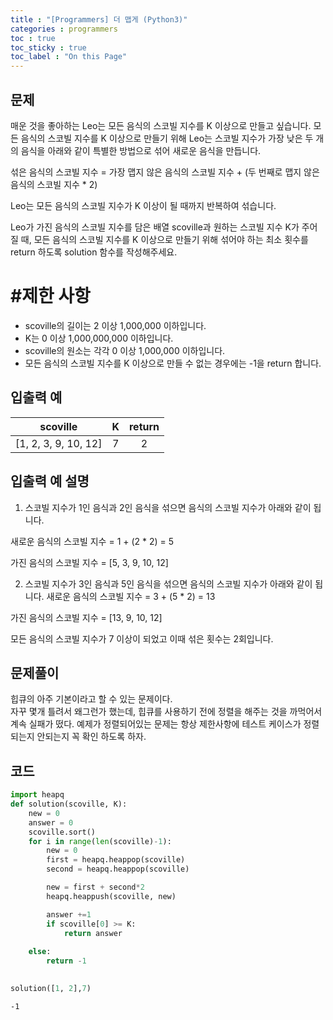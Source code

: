 ```yaml
---
title : "[Programmers] 더 맵게 (Python3)"
categories : programmers
toc : true
toc_sticky : true
toc_label : "On this Page"
---
```

## 문제 
매운 것을 좋아하는 Leo는 모든 음식의 스코빌 지수를 K 이상으로 만들고 싶습니다. 모든 음식의 스코빌 지수를 K 이상으로 만들기 위해 Leo는 스코빌 지수가 가장 낮은 두 개의 음식을 아래와 같이 특별한 방법으로 섞어 새로운 음식을 만듭니다.

섞은 음식의 스코빌 지수 = 가장 맵지 않은 음식의 스코빌 지수 + (두 번째로 맵지 않은 음식의 스코빌 지수 * 2)

Leo는 모든 음식의 스코빌 지수가 K 이상이 될 때까지 반복하여 섞습니다.

Leo가 가진 음식의 스코빌 지수를 담은 배열 scoville과 원하는 스코빌 지수 K가 주어질 때, 모든 음식의 스코빌 지수를 K 이상으로 만들기 위해 섞어야 하는 최소 횟수를 return 하도록 solution 함수를 작성해주세요.

# #제한 사항
* scoville의 길이는 2 이상 1,000,000 이하입니다.
* K는 0 이상 1,000,000,000 이하입니다.
* scoville의 원소는 각각 0 이상 1,000,000 이하입니다.
* 모든 음식의 스코빌 지수를 K 이상으로 만들 수 없는 경우에는 -1을 return 합니다.

## 입출력 예
|scoville|	K|	return|
|:---:|:---:|:---:|
|[1, 2, 3, 9, 10, 12]|	7|	2|

## 입출력 예 설명
1. 스코빌 지수가 1인 음식과 2인 음식을 섞으면 음식의 스코빌 지수가 아래와 같이 됩니다.

새로운 음식의 스코빌 지수 = 1 + (2 * 2) = 5

가진 음식의 스코빌 지수 = [5, 3, 9, 10, 12]

2. 스코빌 지수가 3인 음식과 5인 음식을 섞으면 음식의 스코빌 지수가 아래와 같이 됩니다.
새로운 음식의 스코빌 지수 = 3 + (5 * 2) = 13

가진 음식의 스코빌 지수 = [13, 9, 10, 12]

모든 음식의 스코빌 지수가 7 이상이 되었고 이때 섞은 횟수는 2회입니다.

## 문제풀이
힙큐의 아주 기본이라고 할 수 있는 문제이다.   
자꾸 몇개 틀려서 왜그런가 했는데, 힙큐를 사용하기 전에 정렬을 해주는 것을 까먹어서 계속 실패가 떴다. 예제가 정렬되어있는 문제는 항상 제한사항에 테스트 케이스가 정렬되는지 안되는지 꼭 확인 하도록 하자.

## 코드


```python
import heapq
def solution(scoville, K):
    new = 0
    answer = 0
    scoville.sort()
    for i in range(len(scoville)-1):
        new = 0
        first = heapq.heappop(scoville)
        second = heapq.heappop(scoville)

        new = first + second*2
        heapq.heappush(scoville, new)

        answer +=1
        if scoville[0] >= K:
            return answer
       
    else:
        return -1
    
```


```python
solution([1, 2],7)
```




    -1


